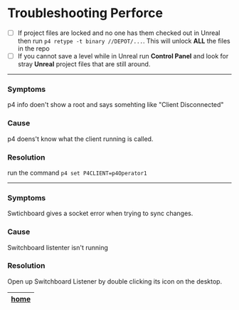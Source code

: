 # Troubleshooting Perforce

- [ ] If project files are locked and no one has them checked out in Unreal then run `p4 retype -t binary //DEPOT/...`.  This will unlock **ALL** the files in the repo
- [ ] If you cannot save a level while in Unreal run **Control Panel** and look for stray **Unreal** project files that are still around.

---

### Symptoms
p4 info doen't show a root and says somehting like "Client Disconnected"

### Cause
p4 doens't know what the client running is called. 

### Resolution
run the command `p4 set P4CLIENT=p4Operator1`

---

### Symptoms
Swtichboard gives a socket error when trying to sync changes.

### Cause
Switchboard listenter isn't running

### Resolution
Open up Switchboard Listener by double clicking its icon on the desktop.



| [home](../README.md#user-content-gms2-background-tiles--sprites---table-of-contents) | 
|---|

